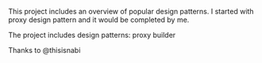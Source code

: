 This project includes an overview of popular design patterns. 
I started with proxy design pattern and it would be completed by me.

The project includes design patterns:
proxy
builder

Thanks to @thisisnabi


